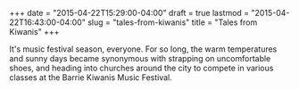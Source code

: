 +++
date = "2015-04-22T15:29:00-04:00"
draft = true
lastmod = "2015-04-22T16:43:00-04:00"
slug = "tales-from-kiwanis"
title = "Tales from Kiwanis"
+++

It's music festival season, everyone. For so long, the warm temperatures and sunny days became synonymous with strapping on uncomfortable shoes, and heading into churches around the city to compete in various classes at the Barrie Kiwanis Music Festival.
